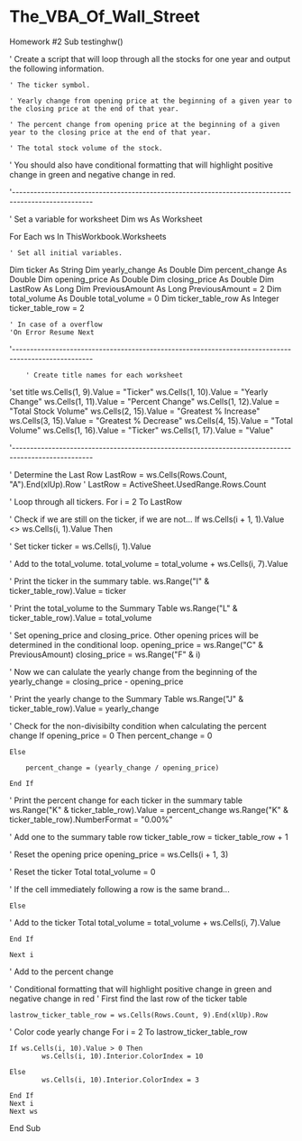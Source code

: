 # The_VBA_Of_Wall_Street
Homework #2
Sub testinghw()

' Create a script that will loop through all the stocks for one year and output the following information.

    ' The ticker symbol.
    
    ' Yearly change from opening price at the beginning of a given year to the closing price at the end of that year.
    
    ' The percent change from opening price at the beginning of a given year to the closing price at the end of that year.
    
    ' The total stock volume of the stock.
    
' You should also have conditional formatting that will highlight positive change in green and negative change in red.

'----------------------------------------------------------------------------------------------------

 ' Set a variable for worksheet
 Dim ws As Worksheet
 
 For Each ws In ThisWorkbook.Worksheets
 
    ' Set all initial variables.
Dim ticker As String
Dim yearly_change As Double
Dim percent_change As Double
Dim opening_price As Double
Dim closing_price As Double
Dim LastRow As Long
Dim PreviousAmount As Long
    PreviousAmount = 2
Dim total_volume As Double
    total_volume = 0
Dim ticker_table_row As Integer
    ticker_table_row = 2

    ' In case of a overflow
    'On Error Resume Next

'----------------------------------------------------------------------------------------------------
        
        ' Create title names for each worksheet
        
  'set title
    ws.Cells(1, 9).Value = "Ticker"
    ws.Cells(1, 10).Value = "Yearly Change"
    ws.Cells(1, 11).Value = "Percent Change"
    ws.Cells(1, 12).Value = "Total Stock Volume"
    ws.Cells(2, 15).Value = "Greatest % Increase"
    ws.Cells(3, 15).Value = "Greatest % Decrease"
    ws.Cells(4, 15).Value = "Total Volume"
    ws.Cells(1, 16).Value = "Ticker"
    ws.Cells(1, 17).Value = "Value"

'----------------------------------------------------------------------------------------------------

' Determine the Last Row
     LastRow = ws.Cells(Rows.Count, "A").End(xlUp).Row
    ' LastRow = ActiveSheet.UsedRange.Rows.Count
    
' Loop through all tickers.
    For i = 2 To LastRow
    
' Check if we are still on the ticker, if we are not...
    If ws.Cells(i + 1, 1).Value <> ws.Cells(i, 1).Value Then

' Set ticker
    ticker = ws.Cells(i, 1).Value
      
' Add to the total_volume.
    total_volume = total_volume + ws.Cells(i, 7).Value
      
' Print the ticker in the summary table.
    ws.Range("I" & ticker_table_row).Value = ticker
    
' Print the total_volume to the Summary Table
    ws.Range("L" & ticker_table_row).Value = total_volume
      
' Set opening_price and closing_price. Other opening prices will be determined in the conditional loop.
    opening_price = ws.Range("C" & PreviousAmount)
    closing_price = ws.Range("F" & i)
      
' Now we can calulate the yearly change from the beginning of the
    yearly_change = closing_price - opening_price
    
' Print the yearly change to the Summary Table
    ws.Range("J" & ticker_table_row).Value = yearly_change
      
' Check for the non-divisibilty condition when calculating the percent change
    If opening_price = 0 Then
        percent_change = 0
                
    Else

        percent_change = (yearly_change / opening_price)
                
    End If

' Print the percent change for each ticker in the summary table
    ws.Range("K" & ticker_table_row).Value = percent_change
    ws.Range("K" & ticker_table_row).NumberFormat = "0.00%"
      
' Add one to the summary table row
    ticker_table_row = ticker_table_row + 1
      
' Reset the opening price
    opening_price = ws.Cells(i + 1, 3)
      
' Reset the ticker Total
    total_volume = 0
    
' If the cell immediately following a row is the same brand...
    
    Else
    
' Add to the ticker Total
    total_volume = total_volume + ws.Cells(i, 7).Value
      
    End If
        
    Next i
     
' Add to the percent change
      
' Conditional formatting that will highlight positive change in green and negative change in red
' First find the last row of the ticker table

    lastrow_ticker_table_row = ws.Cells(Rows.Count, 9).End(xlUp).Row
    
' Color code yearly change
    For i = 2 To lastrow_ticker_table_row
            
    If ws.Cells(i, 10).Value > 0 Then
            ws.Cells(i, 10).Interior.ColorIndex = 10
            
    Else
            ws.Cells(i, 10).Interior.ColorIndex = 3
            
    End If
    Next i
    Next ws
        
End Sub
